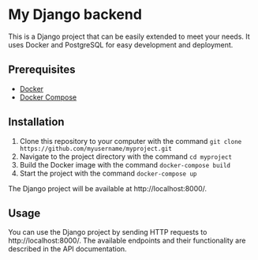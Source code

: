 # My Django backend

This is a Django project that can be easily extended to meet your needs. It uses Docker and PostgreSQL for easy development and deployment.

## Prerequisites

- [Docker](https://www.docker.com/)
- [Docker Compose](https://docs.docker.com/compose/)

## Installation

1. Clone this repository to your computer with the command `git clone https://github.com/myusername/myproject.git`
2. Navigate to the project directory with the command `cd myproject`
3. Build the Docker image with the command `docker-compose build`
4. Start the project with the command `docker-compose up`

The Django project will be available at http://localhost:8000/.

## Usage

You can use the Django project by sending HTTP requests to http://localhost:8000/. The available endpoints and their functionality are described in the API documentation.
